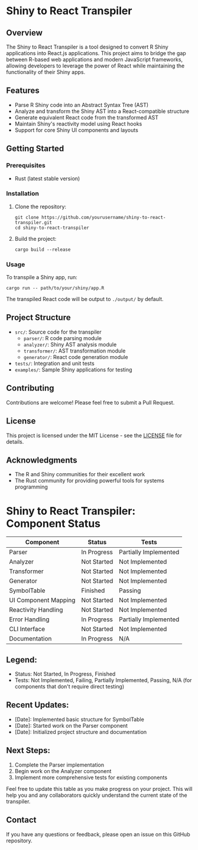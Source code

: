 # Shiny to React Transpiler

## Overview

The Shiny to React Transpiler is a tool designed to convert R Shiny applications into React.js applications. This project aims to bridge the gap between R-based web applications and modern JavaScript frameworks, allowing developers to leverage the power of React while maintaining the functionality of their Shiny apps.

## Features

- Parse R Shiny code into an Abstract Syntax Tree (AST)
- Analyze and transform the Shiny AST into a React-compatible structure
- Generate equivalent React code from the transformed AST
- Maintain Shiny's reactivity model using React hooks
- Support for core Shiny UI components and layouts

## Getting Started

### Prerequisites

- Rust (latest stable version)

### Installation

1. Clone the repository:
   ```
   git clone https://github.com/yourusername/shiny-to-react-transpiler.git
   cd shiny-to-react-transpiler
   ```

2. Build the project:
   ```
   cargo build --release
   ```

### Usage

To transpile a Shiny app, run:

```
cargo run -- path/to/your/shiny/app.R
```

The transpiled React code will be output to `./output/` by default.

## Project Structure

- `src/`: Source code for the transpiler
  - `parser/`: R code parsing module
  - `analyzer/`: Shiny AST analysis module
  - `transformer/`: AST transformation module
  - `generator/`: React code generation module
- `tests/`: Integration and unit tests
- `examples/`: Sample Shiny applications for testing

## Contributing

Contributions are welcome! Please feel free to submit a Pull Request.

## License

This project is licensed under the MIT License - see the [LICENSE](LICENSE) file for details.

## Acknowledgments

- The R and Shiny communities for their excellent work
- The Rust community for providing powerful tools for systems programming

# Shiny to React Transpiler: Component Status

| Component | Status | Tests |
|-----------|--------|-------|
| Parser | In Progress | Partially Implemented |
| Analyzer | Not Started | Not Implemented |
| Transformer | Not Started | Not Implemented |
| Generator | Not Started | Not Implemented |
| SymbolTable | Finished | Passing |
| UI Component Mapping | Not Started | Not Implemented |
| Reactivity Handling | Not Started | Not Implemented |
| Error Handling | In Progress | Partially Implemented |
| CLI Interface | Not Started | Not Implemented |
| Documentation | In Progress | N/A |

## Legend:
- Status: Not Started, In Progress, Finished
- Tests: Not Implemented, Failing, Partially Implemented, Passing, N/A (for components that don't require direct testing)

## Recent Updates:
- [Date]: Implemented basic structure for SymbolTable
- [Date]: Started work on the Parser component
- [Date]: Initialized project structure and documentation

## Next Steps:
1. Complete the Parser implementation
2. Begin work on the Analyzer component
3. Implement more comprehensive tests for existing components

Feel free to update this table as you make progress on your project. This will help you and any collaborators quickly understand the current state of the transpiler.

## Contact

If you have any questions or feedback, please open an issue on this GitHub repository.